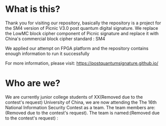 # What is this?

Thank you for visiting our repository, basically the repository is a project for the SM4 version of Picnic V3.0 post quantum digital signature. We replace the LowMC block cipher component of Picnic signature and replace it with China's commercial block cipher standard : SM4

We applied our attempt on FPGA platform and the repository contains enough information to run it successfully

For more information, please visit: https://postquantumsignature.github.io/

# Who are we?

We are currently junior college students of XX(Removed due to the contest's request) University of China, we are now attending the The 16th National Information Security Contest as a team. The team members are: (Removed due to the contest's request). The team is named:(Removed due to the contest's request) :





